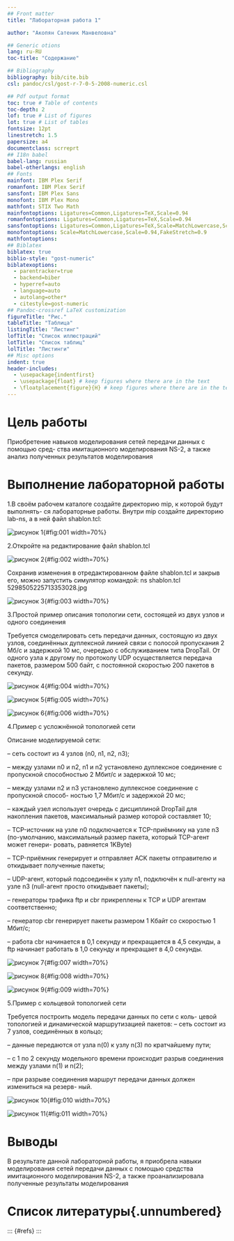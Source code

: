 ```yaml
---
## Front matter
title: "Лабораторная работа 1"

author: "Акопян Сатеник Манвеловна"

## Generic otions
lang: ru-RU
toc-title: "Содержание"

## Bibliography
bibliography: bib/cite.bib
csl: pandoc/csl/gost-r-7-0-5-2008-numeric.csl

## Pdf output format
toc: true # Table of contents
toc-depth: 2
lof: true # List of figures
lot: true # List of tables
fontsize: 12pt
linestretch: 1.5
papersize: a4
documentclass: scrreprt
## I18n babel
babel-lang: russian
babel-otherlangs: english
## Fonts
mainfont: IBM Plex Serif
romanfont: IBM Plex Serif
sansfont: IBM Plex Sans
monofont: IBM Plex Mono
mathfont: STIX Two Math
mainfontoptions: Ligatures=Common,Ligatures=TeX,Scale=0.94
romanfontoptions: Ligatures=Common,Ligatures=TeX,Scale=0.94
sansfontoptions: Ligatures=Common,Ligatures=TeX,Scale=MatchLowercase,Scale=0.94
monofontoptions: Scale=MatchLowercase,Scale=0.94,FakeStretch=0.9
mathfontoptions:
## Biblatex
biblatex: true
biblio-style: "gost-numeric"
biblatexoptions:
  - parentracker=true
  - backend=biber
  - hyperref=auto
  - language=auto
  - autolang=other*
  - citestyle=gost-numeric
## Pandoc-crossref LaTeX customization
figureTitle: "Рис."
tableTitle: "Таблица"
listingTitle: "Листинг"
lofTitle: "Список иллюстраций"
lotTitle: "Список таблиц"
lolTitle: "Листинги"
## Misc options
indent: true
header-includes:
  - \usepackage{indentfirst}
  - \usepackage{float} # keep figures where there are in the text
  - \floatplacement{figure}{H} # keep figures where there are in the text
---
```


# Цель работы

Приобретение навыков моделирования сетей передачи данных с помощью сред-
ства имитационного моделирования NS-2, а также анализ полученных результатов
моделирования


# Выполнение лабораторной работы

1.В своём рабочем каталоге создайте директорию mip, к которой будут выполнять-
ся лабораторные работы. Внутри mip создайте директорию lab-ns, а в ней файл
shablon.tcl:


![рисунок 1](image/5298505225713353023.jpg){#fig:001 width=70%}

2.Откройте на редактирование файл shablon.tcl


![рисунок 2](image/5298505225713353024.jpg){#fig:002 width=70%}


Сохранив изменения в отредактированном файле shablon.tcl и закрыв его,
можно запустить симулятор командой:
ns shablon.tcl
5298505225713353028.jpg

![рисунок 3](image/5298505225713353028.jpg){#fig:003 width=70%}

3.Простой пример описания топологии сети, состоящей из двух узлов и одного соединения

Требуется смоделировать сеть передачи данных, состоящую
из двух узлов, соединённых дуплексной линией связи с полосой пропускания 2
Мб/с и задержкой 10 мс, очередью с обслуживанием типа DropTail. От одного узла
к другому по протоколу UDP осуществляется передача пакетов, размером 500 байт,
с постоянной скоростью 200 пакетов в секунду.

![рисунок 4](image/5298505225713353030.jpg){#fig:004 width=70%}

![рисунок 5](image/5298505225713353031.jpg){#fig:005 width=70%}

![рисунок 6](image/5298858521133182023.jpg){#fig:006 width=70%}

4.Пример с усложнённой топологией сети

Описание моделируемой сети:

– сеть состоит из 4 узлов (n0, n1, n2, n3);

– между узлами n0 и n2, n1 и n2 установлено дуплексное соединение с пропускной
способностью 2 Мбит/с и задержкой 10 мс;

– между узлами n2 и n3 установлено дуплексное соединение с пропускной способ-
ностью 1,7 Мбит/с и задержкой 20 мс;

– каждый узел использует очередь с дисциплиной DropTail для накопления пакетов,
максимальный размер которой составляет 10;

– TCP-источник на узле n0 подключается к TCP-приёмнику на узле n3
(по-умолчанию, максимальный размер пакета, который TCP-агент может генери-
ровать, равняется 1KByte)

– TCP-приёмник генерирует и отправляет ACK пакеты отправителю и откидывает
полученные пакеты;

– UDP-агент, который подсоединён к узлу n1, подключён к null-агенту на узле n3
(null-агент просто откидывает пакеты);

– генераторы трафика ftp и cbr прикреплены к TCP и UDP агентам соответственно;

– генератор cbr генерирует пакеты размером 1 Кбайт со скоростью 1 Мбит/с;

– работа cbr начинается в 0,1 секунду и прекращается в 4,5 секунды, а ftp начинает
работать в 1,0 секунду и прекращает в 4,0 секунды.


![рисунок 7](image/5298505225713353032.jpg){#fig:007 width=70%}

![рисунок 8](image/5298505225713353033.jpg){#fig:008 width=70%}

![рисунок 9](image/5298505225713353034.jpg){#fig:009 width=70%}

5.Пример с кольцевой топологией сети

Требуется построить модель передачи данных по сети с коль-
цевой топологией и динамической маршрутизацией пакетов:
– сеть состоит из 7 узлов, соединённых в кольцо;

– данные передаются от узла n(0) к узлу n(3) по кратчайшему пути;

– с 1 по 2 секунду модельного времени происходит разрыв соединения между
узлами n(1) и n(2);

– при разрыве соединения маршрут передачи данных должен измениться на резерв-
ный.

![рисунок 10](image/5298505225713353035.jpg){#fig:010 width=70%}

![рисунок 11](image/5298858521133182024.jpg){#fig:011 width=70%}


# Выводы

В результате данной лабораторной работы, я приобрела навыки моделирования сетей передачи данных с помощью средства имитационного моделирования NS-2, а также проанализировала полученные результаты
моделирования

# Список литературы{.unnumbered}

::: {#refs}
:::
